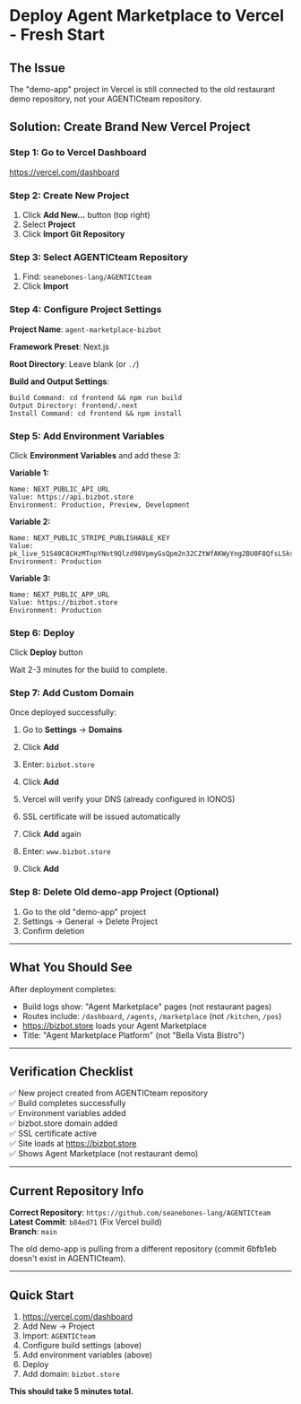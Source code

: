 # Deploy Agent Marketplace to Vercel - Fresh Start

## The Issue
The "demo-app" project in Vercel is still connected to the old restaurant demo repository, not your AGENTICteam repository.

## Solution: Create Brand New Vercel Project

### Step 1: Go to Vercel Dashboard
https://vercel.com/dashboard

### Step 2: Create New Project
1. Click **Add New...** button (top right)
2. Select **Project**
3. Click **Import Git Repository**

### Step 3: Select AGENTICteam Repository
1. Find: `seanebones-lang/AGENTICteam`
2. Click **Import**

### Step 4: Configure Project Settings

**Project Name**: `agent-marketplace-bizbot`

**Framework Preset**: Next.js

**Root Directory**: Leave blank (or `./`)

**Build and Output Settings**:
```
Build Command: cd frontend && npm run build
Output Directory: frontend/.next
Install Command: cd frontend && npm install
```

### Step 5: Add Environment Variables

Click **Environment Variables** and add these 3:

**Variable 1:**
```
Name: NEXT_PUBLIC_API_URL
Value: https://api.bizbot.store
Environment: Production, Preview, Development
```

**Variable 2:**
```
Name: NEXT_PUBLIC_STRIPE_PUBLISHABLE_KEY
Value: pk_live_51S40C8CHzMTnpYNot9Qlzd98VpmyGsQpm2n32CZtWfAKWyYng2BU0F8QfsLSksSeYLvcLdw6pnXH7QCCYRhoV9yr00dujwaMSO
Environment: Production
```

**Variable 3:**
```
Name: NEXT_PUBLIC_APP_URL
Value: https://bizbot.store
Environment: Production
```

### Step 6: Deploy
Click **Deploy** button

Wait 2-3 minutes for the build to complete.

### Step 7: Add Custom Domain

Once deployed successfully:

1. Go to **Settings** → **Domains**
2. Click **Add**
3. Enter: `bizbot.store`
4. Click **Add**
5. Vercel will verify your DNS (already configured in IONOS)
6. SSL certificate will be issued automatically

7. Click **Add** again
8. Enter: `www.bizbot.store`
9. Click **Add**

### Step 8: Delete Old demo-app Project (Optional)

1. Go to the old "demo-app" project
2. Settings → General → Delete Project
3. Confirm deletion

---

## What You Should See

After deployment completes:
- Build logs show: "Agent Marketplace" pages (not restaurant pages)
- Routes include: `/dashboard`, `/agents`, `/marketplace` (not `/kitchen`, `/pos`)
- https://bizbot.store loads your Agent Marketplace
- Title: "Agent Marketplace Platform" (not "Bella Vista Bistro")

---

## Verification Checklist

✅ New project created from AGENTICteam repository  
✅ Build completes successfully  
✅ Environment variables added  
✅ bizbot.store domain added  
✅ SSL certificate active  
✅ Site loads at https://bizbot.store  
✅ Shows Agent Marketplace (not restaurant demo)  

---

## Current Repository Info

**Correct Repository**: `https://github.com/seanebones-lang/AGENTICteam`  
**Latest Commit**: `b84ed71` (Fix Vercel build)  
**Branch**: `main`  

The old demo-app is pulling from a different repository (commit 6bfb1eb doesn't exist in AGENTICteam).

---

## Quick Start

1. https://vercel.com/dashboard
2. Add New → Project
3. Import: `AGENTICteam`
4. Configure build settings (above)
5. Add environment variables (above)
6. Deploy
7. Add domain: `bizbot.store`

**This should take 5 minutes total.**

